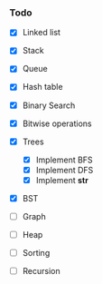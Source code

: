 ### Todo

- [x] Linked list
- [x] Stack 
- [x] Queue
- [x] Hash table
- [x] Binary Search
- [x] Bitwise operations
- [x] Trees
  - [x] Implement BFS
  - [x] Implement DFS
  - [x] Implement __str__
- [x] BST
- [ ] Graph
- [ ] Heap
- [ ] Sorting
- [ ] Recursion


